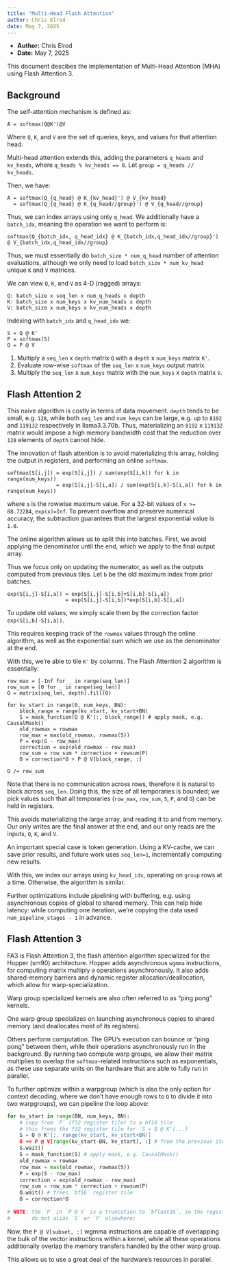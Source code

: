 ```yaml
---
title: "Multi-Head Flash Attention" 
author: Chris Elrod
date: May 7, 2025
---
```


- **Author:** Chris Elrod
- **Date:** May 7, 2025

This document descibes the implementation of Multi-Head Attention (MHA) using
Flash Attention 3.

## Background

The self-attention mechanism is defined as:

```none
A = softmax(Q@K')@V
```

Where `Q`, `K`, and `V` are the set of queries, keys, and values for that
attention head.

Multi-head attention extends this, adding the parameters `q_heads` and
`kv_heads`, where `q_heads % kv_heads == 0`. Let `group = q_heads // kv_heads`.

Then, we have:

```none
A = softmax(Q_{q_head} @ K_{kv_head}') @ V_{kv_head} 
  = softmax(Q_{q_head} @ K_{q_head//group}') @ V_{q_head//group}
```

Thus, we can index arrays using only `q_head`.  We additionally have a
`batch_idx`, meaning the operation we want to perform is:

```none
softmax(Q_{batch_idx, q_head_idx} @ K_{batch_idx,q_head_idx//group}') @ V_{batch_idx,q_head_idx//group}
```

Thus, we must essentially do `batch_size * num_q_head` number of attention
evaluations, although we only need to load `batch_size * num_kv_head` unique
`K` and `V` matrices.

We can view `Q`, `K`, and `V` as 4-D (ragged) arrays:

```none
Q: batch_size x seq_len x num_q_heads x depth
K: batch_size x num_keys x kv_num_heads x depth
V: batch_size x num_keys x kv_num_heads x depth
```

Indexing with `batch_idx` and `q_head_idx` we:

```none
S = Q @ K'
P = softmax(S)
O = P @ V
```

1. Multiply a `seq_len` x `depth` matrix `Q` with a `depth` x `num_keys` matrix
   `K'`.
2. Evaluate row-wise `softmax` of the `seq_len` x `num_keys` output matrix.
3. Multiply the `seq_len` x `num_keys` matrix with the `num_keys` x `depth`
   matrix `V`.

## Flash Attention 2

This naive algorithm is costly in terms of data movement. `depth` tends to be
small, e.g. `128`, while both `seq_len` and `num_keys` can be large, e.g. up to
`8192` and `119132` respectively in llama3.3.70b. Thus, materializing an `8192`
x `119132` matrix would impose a high memory bandwidth cost that the reduction
over `128` elements of `depth` cannot hide.

The innovation of flash attention is to avoid materializing this array, holding
the output in registers, and performing an online `softmax`.

```none
softmax(S[i,j]) = exp(S[i,j]) / sum(exp(S[i,k]) for k in range(num_keys))
                = exp(S[i,j]-S[i,a]) / sum(exp(S[i,k]-S[i,a]) for k in range(num_keys))
```

where `a` is the rowwise maximum value. For a 32-bit values of `x >= 88.72284`,
`exp(x)=Inf`. To prevent overflow and preserve numerical accuracy, the
subtraction guarantees that the largest exponential value is `1.0`.

The online algorithm allows us to split this into batches. First, we avoid
applying the denominator until the end, which we apply to the final output
array.

Thus we focus only on updating the numerator, as well as the outputs computed
from previous tiles. Let `b` be the old maximum index from prior batches.

```none
exp(S[i,j]-S[i,a]) = exp(S[i,j]-S[i,b]+S[i,b]-S[i,a])
                   = exp(S[i,j]-S[i,b])*exp(S[i,b]-S[i,a])
```

To update old values, we simply scale them by the
correction factor `exp(S[i,b]-S[i,a])`.

This requires keeping track of the `rowmax` values through the online algorithm,
as well as the exponential sum which we use as the denominator at the end.

With this, we’re able to tile `K'` by columns. The Flash Attention 2 algorithm
is essentially:

```mojo
row_max = [-Inf for _ in range(seq_len)]
row_sum = [0 for _ in range(seq_len)]
O = matrix(seq_len, depth).fill(0)

for kv_start in range(0, num_keys, BN):
    block_range = range(kv_start, kv_start+BN)
    S = mask_function(Q @ K'[:, block_range]) # apply mask, e.g. CausalMask()
    old_rowmax = rowmax
    row_max = max(old_rowmax, rowmax(S))
    P = exp(S - row_max)
    correction = exp(old_rowmax - row_max)
    row_sum = row_sum * correction + rowsum(P)
    O = correction*O + P @ V[block_range, :]
    
O /= row_sum
```

Note that there is no communication across rows, therefore it is natural to
block across `seq_len`. Doing this, the size of all temporaries is bounded; we
pick values such that all temporaries (`row_max`, `row_sum`, `S`, `P`, and `O`)
can be held in registers.

This avoids materializing the large array, and reading it to and from memory.
Our only writes are the final answer at the end, and our only reads are the
inputs, `Q`, `K`, and `V`.

An important special case is token generation. Using a KV-cache, we can save
prior results, and future work uses `seq_len=1`, incrementally computing new
results.

With this, we index our arrays using `kv_head_idx`, operating on `group` rows
at a time. Otherwise, the algorithm is similar.

Further optimizations include pipelining with buffering, e.g. using
asynchronous copies of global to shared memory. This can help hide latency:
while computing one iteration, we’re copying the data used
`num_pipeline_stages - 1` in advance.

## Flash Attention 3

FA3 is Flash Attention 3, the flash attention algorithm specialized for the
Hopper (sm90) architecture. Hopper adds asynchronous `wgmma` instructions, for
computing matrix multiply `@` operations asynchronously. It also adds
shared-memory barriers and dynamic register allocation/deallocation, which
allow for warp-specialization.

Warp group specialized kernels are also often referred to as “ping pong”
kernels.

One warp group specializes on launching asynchronous copies to shared memory
(and deallocates most of its registers).

Others perform computation. The GPU’s execution can bounce or “ping pong”
between them, while their operations asynchronously run in the background. By
running two compute warp groups, we allow their matrix multiplies to overlap
the `softmax`-related instructions such as exponentials, as these use separate
units on the hardware that are able to fully run in parallel.

To further optimize within a warpgroup (which is also the only option for
context decoding, where we don’t have enough rows to `Q` to divide it into two
warpgroups), we can pipeline the loop above:

```python
for kv_start in range(BN, num_keys, BN):
    # copy from `P` (f32 register tile) to a bf16 tile
    # this frees the f32 register tile for `S = Q @ K'[...]`
    S = Q @ K'[:, range(kv_start, kv_start+BN)]
    O += P @ V[range(kv_start-BN, kv_start), :] # from the previous iteration!
    S.wait()
    S = mask_function(S) # apply mask, e.g. CausalMask()
    old_rowmax = rowmax
    row_max = max(old_rowmax, rowmax(S))
    P = exp(S - row_max)
    correction = exp(old_rowmax - row_max)
    row_sum = row_sum * correction + rowsum(P)
    O.wait() # frees `bf16` register tile
    O = correction*O
    
# NOTE: the `P` in `P @ V` is a truncation to `bfloat16`, so the registers
#       do not alias `S` or `P` elsewhere; 
```

Now, the `P @ V[subset, :]` wgmma instructions are capable of overlapping the
bulk of the vector instructions within a kernel, while all these operations
additionally overlap the memory transfers handled by the other warp group.

This allows us to use a great deal of the hardware’s resources in parallel.

